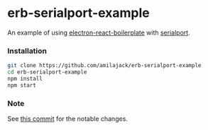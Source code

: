 # erb-serialport-example

An example of using [electron-react-boilerplate](https://github.com/chentsulin/electron-react-boilerplate) with [serialport](https://github.com/serialport/node-serialport).

### Installation

```bash
git clone https://github.com/amilajack/erb-serialport-example
cd erb-serialport-example
npm install
npm start
```

### Note

See [this commit](https://github.com/amilajack/erb-serialport-example/commit/ead7cbacb3f514f1bb4d1a9325b2a2301453813d) for the notable changes.
